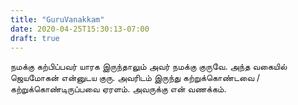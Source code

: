 ```yaml
---
title: "GuruVanakkam"
date: 2020-04-25T15:30:13-07:00
draft: true
---
```


நமக்கு கற்பிப்பவர் யாரக இருந்தாலும் அவர் நமக்கு குருவே. அந்த வகையில் ஜெயமோகன் என்னுடய குரு. அவரிடம் இருந்து கற்றுக்கொண்டவை / கற்றுக்கொண்டிருப்பவை ஏரளம். அவருக்கு என் வணக்கம்.